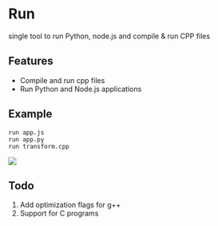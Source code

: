 # Run

single tool to run Python, node.js and compile & run CPP files

## Features

* Compile and run cpp files
* Run Python and Node.js applications

## Example

    run app.js
    run app.py
    run transform.cpp

![](http://i.imgur.com/ev8DiS4.gif)

## Todo

1. Add optimization flags for g++
2. Support for C programs